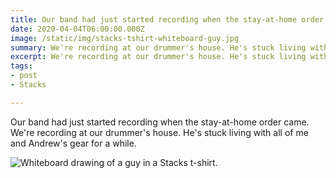 ```yaml
---
title: Our band had just started recording when the stay-at-home order came.
date: 2020-04-04T06:00:00.000Z
image: /static/img/stacks-tshirt-whiteboard-guy.jpg
summary: We're recording at our drummer's house. He's stuck living with all of me and Andrew's gear for a while.
excerpt: We're recording at our drummer's house. He's stuck living with all of me and Andrew's gear for a while.
tags:
- post
- Stacks

---
```

  Our band had just started recording when the stay-at-home order came. We're recording at our drummer's house. He's stuck living with all of me and Andrew's gear for a while.

![Whiteboard drawing of a guy in a Stacks t-shirt.](/static/img/sketchbook/stacks-tshirt-whiteboard-guy.jpg)